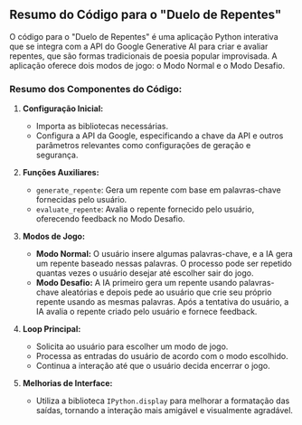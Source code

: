## Resumo do Código para o "Duelo de Repentes"

O código para o "Duelo de Repentes" é uma aplicação Python interativa que se integra com a API do Google Generative AI para criar e avaliar repentes, que são formas tradicionais de poesia popular improvisada. A aplicação oferece dois modos de jogo: o Modo Normal e o Modo Desafio.

### Resumo dos Componentes do Código:

1. **Configuração Inicial:**
   - Importa as bibliotecas necessárias.
   - Configura a API da Google, especificando a chave da API e outros parâmetros relevantes como configurações de geração e segurança.

2. **Funções Auxiliares:**
   - `generate_repente`: Gera um repente com base em palavras-chave fornecidas pelo usuário.
   - `evaluate_repente`: Avalia o repente fornecido pelo usuário, oferecendo feedback no Modo Desafio.

3. **Modos de Jogo:**
   - **Modo Normal:** O usuário insere algumas palavras-chave, e a IA gera um repente baseado nessas palavras. O processo pode ser repetido quantas vezes o usuário desejar até escolher sair do jogo.
   - **Modo Desafio:** A IA primeiro gera um repente usando palavras-chave aleatórias e depois pede ao usuário que crie seu próprio repente usando as mesmas palavras. Após a tentativa do usuário, a IA avalia o repente criado pelo usuário e fornece feedback.

4. **Loop Principal:**
   - Solicita ao usuário para escolher um modo de jogo.
   - Processa as entradas do usuário de acordo com o modo escolhido.
   - Continua a interação até que o usuário decida encerrar o jogo.

5. **Melhorias de Interface:**
   - Utiliza a biblioteca `IPython.display` para melhorar a formatação das saídas, tornando a interação mais amigável e visualmente agradável.


